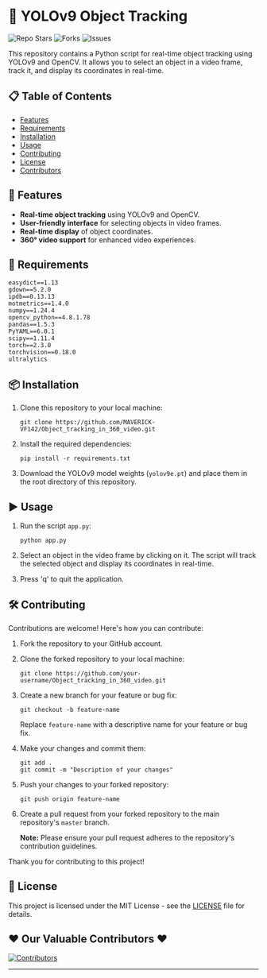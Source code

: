 
# 🤖 YOLOv9 Object Tracking

![Repo Stars](https://img.shields.io/github/stars/MAVERICK-VF142/Object_tracking_in_360_video) ![Forks](https://img.shields.io/github/forks/MAVERICK-VF142/Object_tracking_in_360_video) ![Issues](https://img.shields.io/github/issues/MAVERICK-VF142/Object_tracking_in_360_video)

This repository contains a Python script for real-time object tracking using YOLOv9 and OpenCV. It allows you to select an object in a video frame, track it, and display its coordinates in real-time.

## 📋 Table of Contents

- [Features](#-features)
- [Requirements](#-requirements)
- [Installation](#-installation)
- [Usage](#️-usage)
- [Contributing](#️-contributing)
- [License](#-license)
- [Contributors](#️-our-valuable-contributors)

## 🚀 Features

- **Real-time object tracking** using YOLOv9 and OpenCV.
- **User-friendly interface** for selecting objects in video frames.
- **Real-time display** of object coordinates.
- **360° video support** for enhanced video experiences.

## 📖 Requirements

    easydict==1.13
    gdown==5.2.0
    ipdb==0.13.13
    motmetrics==1.4.0
    numpy==1.24.4
    opencv_python==4.8.1.78
    pandas==1.5.3
    PyYAML==6.0.1
    scipy==1.11.4
    torch==2.3.0
    torchvision==0.18.0
    ultralytics

## 📦 Installation

1. Clone this repository to your local machine:

   ```
   git clone https://github.com/MAVERICK-VF142/Object_tracking_in_360_video.git
   ```

2. Install the required dependencies:

   ```
   pip install -r requirements.txt
   ```

3. Download the YOLOv9 model weights (`yolov9e.pt`) and place them in the root directory of this repository.

## ▶️ Usage

1. Run the script `app.py`:

   ```
   python app.py
   ```

2. Select an object in the video frame by clicking on it. The script will track the selected object and display its coordinates in real-time.

3. Press 'q' to quit the application.

## 🛠️ Contributing

Contributions are welcome! Here's how you can contribute:

1. Fork the repository to your GitHub account.

2. Clone the forked repository to your local machine:
   
   ```
   git clone https://github.com/your-username/Object_tracking_in_360_video.git
   ```

3. Create a new branch for your feature or bug fix:
   
   ```
   git checkout -b feature-name
   ```

   Replace `feature-name` with a descriptive name for your feature or bug fix.

4. Make your changes and commit them:
   
   ```
   git add .
   git commit -m "Description of your changes"
   ```

5. Push your changes to your forked repository:
   
   ```
   git push origin feature-name
   ```

6. Create a pull request from your forked repository to the main repository's `master` branch.

   **Note:** Please ensure your pull request adheres to the repository's contribution guidelines.

Thank you for contributing to this project!


## 📜 License

This project is licensed under the MIT License - see the [LICENSE](LICENSE) file for details.

## ❤️ Our Valuable Contributors ❤️

[![Contributors](https://contrib.rocks/image?repo=MAVERICK-VF142/Object_tracking_in_360_video)](https://github.com/MAVERICK-VF142/Object_tracking_in_360_video/graphs/contributors)

---
